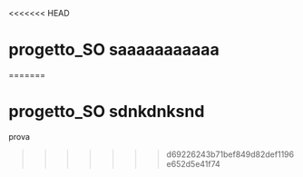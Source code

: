 <<<<<<< HEAD
# progetto_SO saaaaaaaaaaa
=======
# progetto_SO sdnkdnksnd

prova
>>>>>>> d69226243b71bef849d82def1196e652d5e41f74
